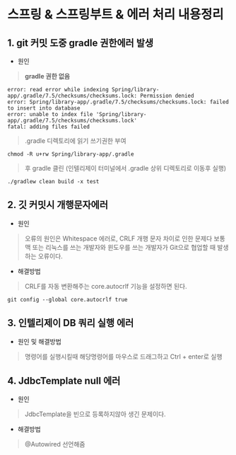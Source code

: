 # 스프링 & 스프링부트  & 에러 처리  내용정리


## 1. git 커밋 도중 gradle 권한에러 발생  
* 원인
> __gradle 권한 없음__
  
```
error: read error while indexing Spring/library-app/.gradle/7.5/checksums/checksums.lock: Permission denied
error: Spring/library-app/.gradle/7.5/checksums/checksums.lock: failed to insert into database
error: unable to index file 'Spring/library-app/.gradle/7.5/checksums/checksums.lock'
fatal: adding files failed

```  




    
> .gradle 디렉토리에 읽기 쓰기권한 부여 

```
chmod -R u+rw Spring/library-app/.gradle
```

>  후 gradle 클린 
(인텔리제이 터미널에서  .gradle 상위 디렉토리로 이동후 실행)

```
./gradlew clean build -x test
```  

    



## 2. 깃 커밋시 개행문자에러
- 원인  
> 오류의 원인은 Whitespace 에러로, CRLF 개행 문자 차이로 인한 문제다
보통 맥 또는 리눅스를 쓰는 개발자와 윈도우를 쓰는 개발자가 Git으로 협업할 때 발생하는 오류이다.
- 해결방법  
>CRLF를 자동 변환해주는 core.autocrlf 기능을 설정하면 된다.  

```
git config --global core.autocrlf true

```

## 3. 인텔리제이 DB 쿼리 실행 에러
- 원인 및 해결방법
> 명령어를 실행시킬때 해당명령어를 마우스로 드래그하고 Ctrl + enter로 실행


## 4. JdbcTemplate null 에러
- 원인
> JdbcTemplate을 빈으로 등록하지않아 생긴 문제이다.
- 해결방법
>@Autowired 선언해줌